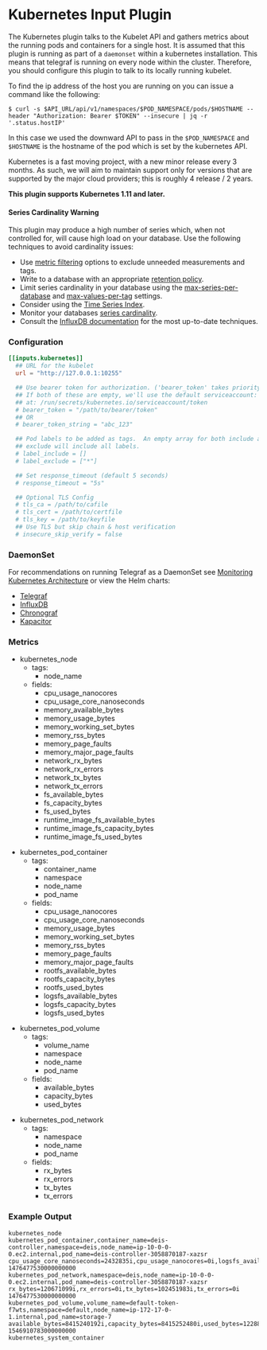 # Kubernetes Input Plugin

The Kubernetes plugin talks to the Kubelet API and gathers metrics about the
running pods and containers for a single host. It is assumed that this plugin
is running as part of a `daemonset` within a kubernetes installation. This
means that telegraf is running on every node within the cluster. Therefore, you
should configure this plugin to talk to its locally running kubelet.

To find the ip address of the host you are running on you can issue a command like the following:

```
$ curl -s $API_URL/api/v1/namespaces/$POD_NAMESPACE/pods/$HOSTNAME --header "Authorization: Bearer $TOKEN" --insecure | jq -r '.status.hostIP'
```

In this case we used the downward API to pass in the `$POD_NAMESPACE` and `$HOSTNAME` is the hostname of the pod which is set by the kubernetes API.

Kubernetes is a fast moving project, with a new minor release every 3 months. As
such, we will aim to maintain support only for versions that are supported by
the major cloud providers; this is roughly 4 release / 2 years.

**This plugin supports Kubernetes 1.11 and later.**

#### Series Cardinality Warning

This plugin may produce a high number of series which, when not controlled
for, will cause high load on your database. Use the following techniques to
avoid cardinality issues:

- Use [metric filtering][] options to exclude unneeded measurements and tags.
- Write to a database with an appropriate [retention policy][].
- Limit series cardinality in your database using the
  [max-series-per-database][] and [max-values-per-tag][] settings.
- Consider using the [Time Series Index][tsi].
- Monitor your databases [series cardinality][].
- Consult the [InfluxDB documentation][influx-docs] for the most up-to-date techniques.

### Configuration

```toml
[[inputs.kubernetes]]
  ## URL for the kubelet
  url = "http://127.0.0.1:10255"

  ## Use bearer token for authorization. ('bearer_token' takes priority)
  ## If both of these are empty, we'll use the default serviceaccount:
  ## at: /run/secrets/kubernetes.io/serviceaccount/token
  # bearer_token = "/path/to/bearer/token"
  ## OR
  # bearer_token_string = "abc_123"

  ## Pod labels to be added as tags.  An empty array for both include and
  ## exclude will include all labels.
  # label_include = []
  # label_exclude = ["*"]

  ## Set response_timeout (default 5 seconds)
  # response_timeout = "5s"

  ## Optional TLS Config
  # tls_ca = /path/to/cafile
  # tls_cert = /path/to/certfile
  # tls_key = /path/to/keyfile
  ## Use TLS but skip chain & host verification
  # insecure_skip_verify = false
```

### DaemonSet

For recommendations on running Telegraf as a DaemonSet see [Monitoring Kubernetes
Architecture][k8s-telegraf] or view the Helm charts:

- [Telegraf][]
- [InfluxDB][]
- [Chronograf][]
- [Kapacitor][]

### Metrics

- kubernetes_node
  - tags:
    - node_name
  - fields:
    - cpu_usage_nanocores
    - cpu_usage_core_nanoseconds
    - memory_available_bytes
    - memory_usage_bytes
    - memory_working_set_bytes
    - memory_rss_bytes
    - memory_page_faults
    - memory_major_page_faults
    - network_rx_bytes
    - network_rx_errors
    - network_tx_bytes
    - network_tx_errors
    - fs_available_bytes
    - fs_capacity_bytes
    - fs_used_bytes
    - runtime_image_fs_available_bytes
    - runtime_image_fs_capacity_bytes
    - runtime_image_fs_used_bytes

* kubernetes_pod_container
  - tags:
    - container_name
    - namespace
    - node_name
    - pod_name
  - fields:
    - cpu_usage_nanocores
    - cpu_usage_core_nanoseconds
    - memory_usage_bytes
    - memory_working_set_bytes
    - memory_rss_bytes
    - memory_page_faults
    - memory_major_page_faults
    - rootfs_available_bytes
    - rootfs_capacity_bytes
    - rootfs_used_bytes
    - logsfs_available_bytes
    - logsfs_capacity_bytes
    - logsfs_used_bytes

- kubernetes_pod_volume
  - tags:
    - volume_name
    - namespace
    - node_name
    - pod_name
  - fields:
    - available_bytes
    - capacity_bytes
    - used_bytes

* kubernetes_pod_network
  - tags:
    - namespace
    - node_name
    - pod_name
  - fields:
    - rx_bytes
    - rx_errors
    - tx_bytes
    - tx_errors

### Example Output

```
kubernetes_node
kubernetes_pod_container,container_name=deis-controller,namespace=deis,node_name=ip-10-0-0-0.ec2.internal,pod_name=deis-controller-3058870187-xazsr cpu_usage_core_nanoseconds=2432835i,cpu_usage_nanocores=0i,logsfs_available_bytes=121128271872i,logsfs_capacity_bytes=153567944704i,logsfs_used_bytes=20787200i,memory_major_page_faults=0i,memory_page_faults=175i,memory_rss_bytes=0i,memory_usage_bytes=0i,memory_working_set_bytes=0i,rootfs_available_bytes=121128271872i,rootfs_capacity_bytes=153567944704i,rootfs_used_bytes=1110016i 1476477530000000000
kubernetes_pod_network,namespace=deis,node_name=ip-10-0-0-0.ec2.internal,pod_name=deis-controller-3058870187-xazsr rx_bytes=120671099i,rx_errors=0i,tx_bytes=102451983i,tx_errors=0i 1476477530000000000
kubernetes_pod_volume,volume_name=default-token-f7wts,namespace=default,node_name=ip-172-17-0-1.internal,pod_name=storage-7 available_bytes=8415240192i,capacity_bytes=8415252480i,used_bytes=12288i 1546910783000000000
kubernetes_system_container
```

[metric filtering]: https://github.com/bfg-finsa/telegraf/blob/master/docs/CONFIGURATION.md#metric-filtering
[retention policy]: https://docs.influxdata.com/influxdb/latest/guides/downsampling_and_retention/
[max-series-per-database]: https://docs.influxdata.com/influxdb/latest/administration/config/#max-series-per-database-1000000
[max-values-per-tag]: https://docs.influxdata.com/influxdb/latest/administration/config/#max-values-per-tag-100000
[tsi]: https://docs.influxdata.com/influxdb/latest/concepts/time-series-index/
[series cardinality]: https://docs.influxdata.com/influxdb/latest/query_language/spec/#show-cardinality
[influx-docs]: https://docs.influxdata.com/influxdb/latest/
[k8s-telegraf]: https://www.influxdata.com/blog/monitoring-kubernetes-architecture/
[telegraf]: https://github.com/helm/charts/tree/master/stable/telegraf
[influxdb]: https://github.com/helm/charts/tree/master/stable/influxdb
[chronograf]: https://github.com/helm/charts/tree/master/stable/chronograf
[kapacitor]: https://github.com/helm/charts/tree/master/stable/kapacitor
